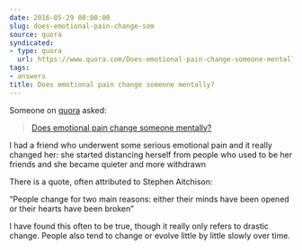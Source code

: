 ```yaml
---
date: 2016-05-29 00:00:00
slug: does-emotional-pain-change-som
source: quora
syndicated:
- type: quora
  url: https://www.quora.com/Does-emotional-pain-change-someone-mentally/answer/Roy-Tang
tags:
- answers
title: Does emotional pain change someone mentally?
---
```


Someone on [quora](https://quora.com) asked:

> [Does emotional pain change someone mentally?](https://www.quora.com/Does-emotional-pain-change-someone-mentally/answer/Roy-Tang)


I had a friend who underwent some serious emotional pain and it really changed her: she started distancing herself from people who used to be her friends and she became quieter and more withdrawn

There is a quote, often attributed to Stephen Aitchison:

“People change for two main reasons: either their minds have been opened or their hearts have been broken”

I have found this often to be true, though it really only refers to drastic change. People also tend to change or evolve little by little slowly over time.